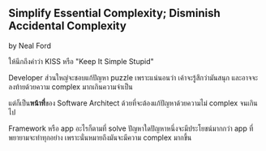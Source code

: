 ## Simplify Essential Complexity; Disminish Accidental Complexity

by Neal Ford



ให้นึกถึงคำว่า KISS หรือ "Keep It Simple Stupid"

Developer ส่วนใหญ่จะชอบแก้ปัญหา puzzle เพราะแน่นอนว่า เค้าจะรู้สึกว่ามันสนุก และอาจจะลงท้ายด้วยความ complex มากเกินความจำเป็น 

แต่ก็เป็น**หน้าที่**ของ Software Architect ด้วยที่จะต้องแก้ปัญหาด้วยความไม่ complex จนเกินไป

Framework หรือ app อะไรก็ตามที่ solve ปัญหาใดปัญหาหนึ่งจะมีประโยชน์มากกว่า app ที่พยายามจะทำทุกอย่าง เพราะนั่นหมายถึงมันจะมีความ complex มากขึ้น


